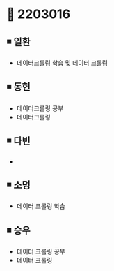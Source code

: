 # 📌 2203016

## ◾ 일환

- 데이터크롤링 학습 및 데이터 크롤링

## ◾ 동현

- 데이터크롤링 공부
- 데이터크롤링

## ◾ 다빈

-

## ◾ 소명

- 데이터 크롤링 학습

## ◾ 승우

- 데이터 크롤링 공부
- 데이터 크롤링
